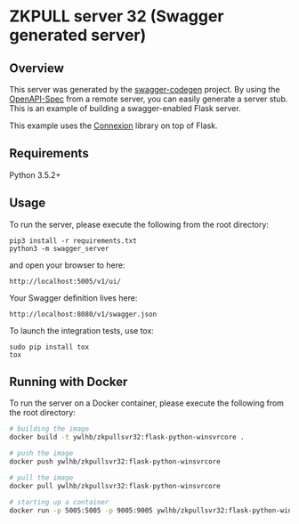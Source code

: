 # ZKPULL server 32 (Swagger generated server)

## Overview
This server was generated by the [swagger-codegen](https://github.com/swagger-api/swagger-codegen) project. By using the
[OpenAPI-Spec](https://github.com/swagger-api/swagger-core/wiki) from a remote server, you can easily generate a server stub.  This
is an example of building a swagger-enabled Flask server.

This example uses the [Connexion](https://github.com/zalando/connexion) library on top of Flask.

## Requirements
Python 3.5.2+

## Usage
To run the server, please execute the following from the root directory:

```
pip3 install -r requirements.txt
python3 -m swagger_server
```

and open your browser to here:

```
http://localhost:5005/v1/ui/
```

Your Swagger definition lives here:

```
http://localhost:8080/v1/swagger.json
```

To launch the integration tests, use tox:
```
sudo pip install tox
tox
```

## Running with Docker

To run the server on a Docker container, please execute the following from the root directory:

```bash
# building the image
docker build -t ywlhb/zkpullsvr32:flask-python-winsvrcore .

# push the image
docker push ywlhb/zkpullsvr32:flask-python-winsvrcore

# pull the image
docker pull ywlhb/zkpullsvr32:flask-python-winsvrcore

# starting up a container
docker run -p 5005:5005 -p 9005:9005 ywlhb/zkpullsvr32:flask-python-winsvrcore
```